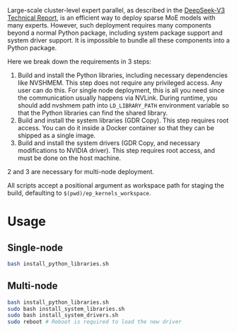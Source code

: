 Large-scale cluster-level expert parallel, as described in the [DeepSeek-V3 Technical Report](http://arxiv.org/abs/2412.19437), is an efficient way to deploy sparse MoE models with many experts. However, such deployment requires many components beyond a normal Python package, including system package support and system driver support. It is impossible to bundle all these components into a Python package.

Here we break down the requirements in 3 steps:
1. Build and install the Python libraries, including necessary dependencies like NVSHMEM. This step does not require any privileged access. Any user can do this. For single node deployment, this is all you need since the communication usually happens via NVLink. During runtime, you should add nvshmem path into `LD_LIBRARY_PATH` environment variable so that the Python libraries can find the shared library.
2. Build and install the system libraries (GDR Copy). This step requires root access. You can do it inside a Docker container so that they can be shipped as a single image.
3. Build and install the system drivers (GDR Copy, and necessary modifications to NVIDIA driver). This step requires root access, and must be done on the host machine.

2 and 3 are necessary for multi-node deployment.

All scripts accept a positional argument as workspace path for staging the build, defaulting to `$(pwd)/ep_kernels_workspace`.

# Usage

## Single-node

```bash
bash install_python_libraries.sh
```

## Multi-node

```bash
bash install_python_libraries.sh
sudo bash install_system_libraries.sh
sudo bash install_system_drivers.sh
sudo reboot # Reboot is required to load the new driver
```
